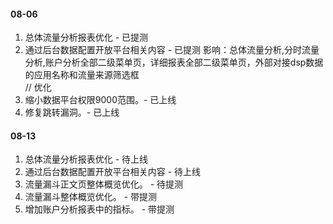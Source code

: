 #### 08-06
1. 总体流量分析报表优化 - 已提测
2. 通过后台数据配置开放平台相关内容 - 已提测 
影响：总体流量分析,分时流量分析,账户分析全部二级菜单页，详细报表全部二级菜单页，外部对接dsp数据 的应用名称和流量来源筛选框  
// 优化  
1. 缩小数据平台权限9000范围。- 已上线
2. 修复跳转漏洞。- 已上线

#### 08-13
1. 总体流量分析报表优化 - 待上线
2. 通过后台数据配置开放平台相关内容 - 待上线
3. 流量漏斗正文页整体概览优化。 - 待提测
4. 流量漏斗整体概览优化。 - 带提测
5. 增加账户分析报表中的指标。 - 带提测
